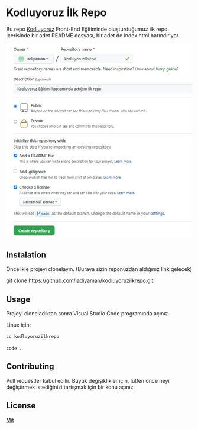 # **Kodluyoruz İlk Repo**
Bu repo [Kodluyoruz](https://kodluyoruz.com) Front-End Eğitiminde oluşturduğumuz ilk repo. İçerisinde bir adet README dosyası, bir adet de index.html barındırıyor.

![github görsel](https://github.com/iadiyaman/kodluyoruzilkrepo/blob/main/githup%20ilkrepo.png?raw=true)


## **Instalation**

Öncelikle projeyi clonelayın. (Buraya sizin reponuzdan aldığınız link gelecek)

git clone https://github.com/iadiyaman/kodluyoruzilkrepo.git

## **Usage**

Projeyi cloneladıktan sonra Visual Studio Code programında açınız.

Linux için:

    cd kodluyoruzilkrepo

    code .

## **Contributing**

Pull requestler kabul edilir. Büyük değişiklikler için, lütfen önce neyi değiştirmek istediğinizi tartışmak için bir konu açınız.

## **License**

[Mit](https://choosealicense.com/licenses/mit/)

